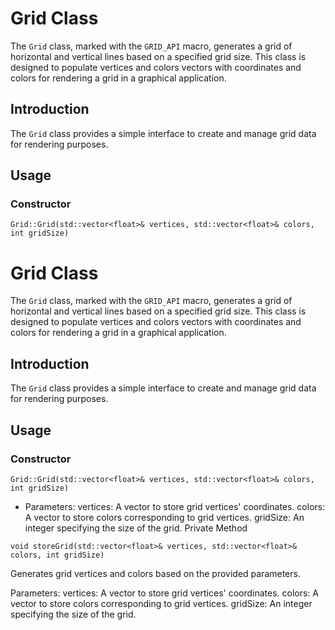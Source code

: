 # Grid Class

The `Grid` class, marked with the `GRID_API` macro, generates a grid of horizontal and vertical lines based on a specified grid size. This class is designed to populate vertices and colors vectors with coordinates and colors for rendering a grid in a graphical application.

## Introduction

The `Grid` class provides a simple interface to create and manage grid data for rendering purposes.

## Usage

### Constructor

```
Grid::Grid(std::vector<float>& vertices, std::vector<float>& colors, int gridSize)
```
# Grid Class

The `Grid` class, marked with the `GRID_API` macro, generates a grid of horizontal and vertical lines based on a specified grid size. This class is designed to populate vertices and colors vectors with coordinates and colors for rendering a grid in a graphical application.

## Introduction

The `Grid` class provides a simple interface to create and manage grid data for rendering purposes.

## Usage

### Constructor

```
Grid::Grid(std::vector<float>& vertices, std::vector<float>& colors, int gridSize)
```
- Parameters:
vertices: A vector to store grid vertices' coordinates.
colors: A vector to store colors corresponding to grid vertices.
gridSize: An integer specifying the size of the grid.
Private Method
```
void storeGrid(std::vector<float>& vertices, std::vector<float>& colors, int gridSize)
```
Generates grid vertices and colors based on the provided parameters.

Parameters:
vertices: A vector to store grid vertices' coordinates.
colors: A vector to store colors corresponding to grid vertices.
gridSize: An integer specifying the size of the grid.
